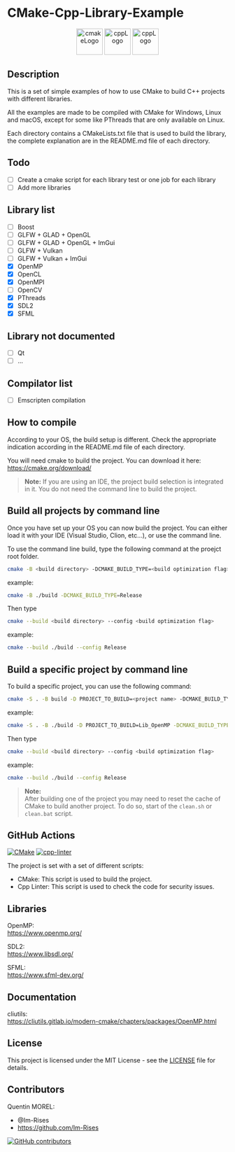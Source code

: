 # CMake-Cpp-Library-Example

<p align="center">
      <img src="https://user-images.githubusercontent.com/59691442/183268126-b3d19e66-8f2d-463a-805e-ae6ef7cc6c01.png" alt="cmakeLogo" style="height:60px;"/>
      <img src="https://img.shields.io/badge/C-00599C?style=for-the-badge&logo=c&logoColor=white" alt="cppLogo" style="height:60px;"/>
      <img src="https://img.shields.io/badge/C%2B%2B-00599C?style=for-the-badge&logo=c%2B%2B&logoColor=white" alt="cppLogo" style="height:60px;"/>
</p>

## Description

This is a set of simple examples of how to use CMake to build C++ projects with different libraries.

All the examples are made to be compiled with CMake for Windows, Linux and macOS, except for some like PThreads that are
only available on Linux.

Each directory contains a CMakeLists.txt file that is used to build the library, the complete explanation are in the
README.md file of each directory.

## Todo

- [ ] Create a cmake script for each library test or one job for each library
- [ ] Add more libraries

## Library list

- [ ] Boost
- [ ] GLFW + GLAD + OpenGL
- [ ] GLFW + GLAD + OpenGL + ImGui
- [ ] GLFW + Vulkan
- [ ] GLFW + Vulkan + ImGui
- [x] OpenMP
- [x] OpenCL
- [x] OpenMPI
- [ ] OpenCV
- [x] PThreads
- [x] SDL2
- [x] SFML

## Library not documented

- [ ] Qt
- [ ] ...

## Compilator list

- [ ] Emscripten compilation

## How to compile

According to your OS, the build setup is different. Check the appropriate indication according in the README.md file of
each directory.

You will need cmake to build the project. You can download it here:  
<https://cmake.org/download/>

> **Note:**
> If you are using an IDE, the project build selection is integrated in it. You do not need the command line to build
> the project.

## Build all projects by command line

Once you have set up your OS you can now build the project. You can either load it with your IDE (Visual Studio, Clion,
etc...), or use the command line.

To use the command line build, type the following command at the proejct root folder.

```bash
cmake -B <build directory> -DCMAKE_BUILD_TYPE=<build optimization flag>
```

example:

```bash
cmake -B ./build -DCMAKE_BUILD_TYPE=Release
```

Then type

```bash
cmake --build <build directory> --config <build optimization flag>
```

example:

```bash
cmake --build ./build --config Release
```

## Build a specific project by command line

To build a specific project, you can use the following command:

```bash
cmake -S . -B build -D PROJECT_TO_BUILD=<project name> -DCMAKE_BUILD_TYPE=<build optimization flag>
```

example:

```bash
cmake -S . -B ./build -D PROJECT_TO_BUILD=Lib_OpenMP -DCMAKE_BUILD_TYPE=Release
```

Then type

```bash
cmake --build <build directory> --config <build optimization flag>
```

example:

```bash
cmake --build ./build --config Release
```

> **Note:**  
> After building one of the project you may need to reset the cache of CMake to build another project.
> To do so, start of the `clean.sh` or `clean.bat` script.

## GitHub Actions

[![CMake](https://github.com/Im-Rises/CMake-Cpp-Library-Example/actions/workflows/cmake.yml/badge.svg?branch=main)](https://github.com/Im-Rises/CMake-Cpp-Library-Example/actions/workflows/cmake.yml)
[![cpp-linter](https://github.com/Im-Rises/CMake-Cpp-Library-Example/actions/workflows/cpp-linter.yml/badge.svg?branch=main)](https://github.com/Im-Rises/CMake-Cpp-Library-Example/actions/workflows/cpp-linter.yml)

The project is set with a set of different scripts:

- CMake: This script is used to build the project.
- Cpp Linter: This script is used to check the code for security issues.

## Libraries

OpenMP:  
<https://www.openmp.org/>

SDL2:  
<https://www.libsdl.org/>

SFML:  
<https://www.sfml-dev.org/>

## Documentation

cliutils:  
<https://cliutils.gitlab.io/modern-cmake/chapters/packages/OpenMP.html>

## License

This project is licensed under the MIT License - see the [LICENSE](LICENSE) file for details.

## Contributors

Quentin MOREL:

- @Im-Rises
- <https://github.com/Im-Rises>

[![GitHub contributors](https://contrib.rocks/image?repo=Im-Rises/CMake-Cpp-Library-Example)](https://github.com/Im-Rises/CMake-Cpp-Library-Example/graphs/contributors)
